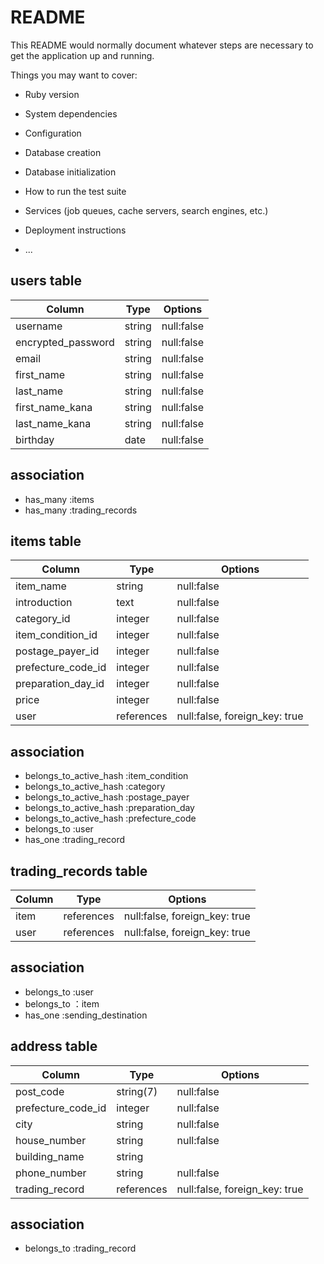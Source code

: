 # README

This README would normally document whatever steps are necessary to get the
application up and running.

Things you may want to cover:

* Ruby version

* System dependencies

* Configuration

* Database creation

* Database initialization

* How to run the test suite

* Services (job queues, cache servers, search engines, etc.)

* Deployment instructions

* ...




## users table
| Column             | Type    | Options    |
| ------------------ | ------- | ---------- |
| username           | string  | null:false |
| encrypted_password | string  | null:false |
| email              | string  | null:false |
| first_name         | string  | null:false |
| last_name          | string  | null:false |
| first_name_kana    | string  | null:false |
| last_name_kana     | string  | null:false |
| birthday           | date    | null:false |

## association
- has_many :items
- has_many :trading_records



## items table
| Column             | Type       | Options                       |
| ------------------ | ---------- | ----------------------------- |
| item_name          | string     | null:false                    |
| introduction       | text       | null:false                    |
| category_id        | integer    | null:false                    |
| item_condition_id  | integer    | null:false                    |
| postage_payer_id   | integer    | null:false                    |
| prefecture_code_id | integer    | null:false                    |
| preparation_day_id | integer    | null:false                    |
| price              | integer    | null:false                    |
| user               | references | null:false, foreign_key: true |

## association
- belongs_to_active_hash :item_condition
- belongs_to_active_hash :category
- belongs_to_active_hash :postage_payer
- belongs_to_active_hash :preparation_day
- belongs_to_active_hash :prefecture_code
- belongs_to :user
- has_one :trading_record


## trading_records table
| Column | Type       | Options                       |
| ------ | ---------- | ----------------------------- |
| item   | references | null:false, foreign_key: true |
| user   | references | null:false, foreign_key: true |

 ## association
- belongs_to :user
- belongs_to ：item
- has_one :sending_destination



## address table
| Column             | Type        | Options                       |
| ------------------ | ----------- | ----------------------------- |
| post_code          | string(7)   | null:false                    |
| prefecture_code_id | integer     | null:false                    |
| city               | string      | null:false                    |
| house_number       | string      | null:false                    |
| building_name      | string      |                               |
| phone_number       | string      | null:false                    |
| trading_record     | references  | null:false, foreign_key: true |
 
 ## association
- belongs_to :trading_record

